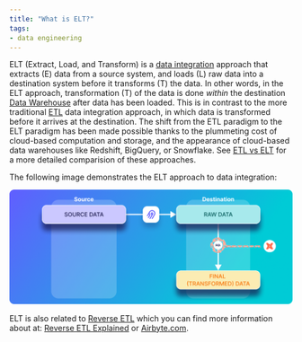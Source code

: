 ```yaml
---
title: "What is ELT?"
tags:
- data engineering
---
```

ELT (Extract, Load, and Transform) is a [data integration](https://airbyte.com/blog/data-integration) approach that extracts (E) data from a source system, and loads (L) raw data into a destination system before it transforms (T) the data. In other words, in the ELT approach, transformation (T) of the data is done _within_ the destination [Data Warehouse](term/data%20warehouse.md) after data has been loaded. This is in contrast to the more traditional [ETL](term/etl.md) data integration approach, in which data is transformed before it arrives at the destination. The shift from the ETL paradigm to the ELT paradigm has been made possible thanks to the plummeting cost of cloud-based computation and storage, and the appearance of cloud-based data warehouses like Redshift, BigQuery, or Snowflake. See [ETL vs ELT](term/etl%20vs%20elt.md) for a more detailed comparision of these approaches.

The following image demonstrates the ELT approach to data integration:

![](images/elt-tool.png)

ELT is also related to [Reverse ETL](term/reverse%20etl.md) which you can find more information about at: [Reverse ETL Explained](https://airbyte.com/blog/reverse-etl#so-what-is-a-reverse-etl) or [Airbyte.com](https://airbyte.com). 
